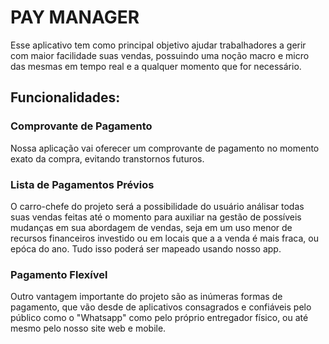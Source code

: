 #  PAY MANAGER

  Esse aplicativo tem como principal objetivo ajudar trabalhadores a gerir com maior facilidade suas vendas, possuindo uma noção macro e micro das mesmas em tempo real e a qualquer momento que for necessário.
   

## Funcionalidades:

### Comprovante de Pagamento
  Nossa aplicação vai oferecer um comprovante de pagamento no momento exato da compra, evitando transtornos futuros.
  
### Lista de Pagamentos Prévios 
O carro-chefe do projeto será a possibilidade do usuário análisar todas suas vendas feitas até o momento para auxiliar na gestão de possíveis mudanças em sua abordagem de vendas, seja em um uso menor de recursos financeiros investido ou em locais que a a venda é mais fraca, ou epóca do ano. Tudo isso poderá ser mapeado usando nosso app.

### Pagamento Flexível
  Outro vantagem importante do projeto são as inúmeras formas de pagamento, que vão desde de aplicativos consagrados e confiáveis pelo público como o "Whatsapp" como pelo próprio entregador físico, ou até mesmo pelo nosso site web e mobile.
  
